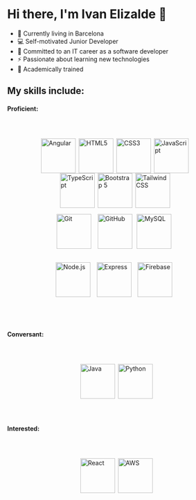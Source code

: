 # Hi there, I'm Ivan Elizalde 👋  

- 🏡 Currently living in Barcelona
- 💻 Self-motivated Junior Developer
- 🎯 Committed to an IT career as a software developer
- ⚡ Passionate about learning new technologies 
- 🔭 Academically trained 

## My skills include:

#### Proficient:
<span style="align-items:center;display:flex;flex-direction:row;flex-wrap:wrap;justify-content:center;margin: 60px;">
  <!-- Frontend & Design -->
  <img title="Angular" alt="Angular" src="https://angular.io/assets/images/logos/angular/angular.svg" height="80" /> &ensp;
  <img title="HTML5" alt="HTML5" src="https://upload.wikimedia.org/wikipedia/commons/6/61/HTML5_logo_and_wordmark.svg" height="80" /> &ensp;
  <img title="CSS3" alt="CSS3" src="https://upload.wikimedia.org/wikipedia/commons/d/d5/CSS3_logo_and_wordmark.svg" height="80" /> &ensp;
  <img title="JavaScript" alt="JavaScript" src="https://upload.wikimedia.org/wikipedia/commons/6/6a/JavaScript-logo.png" height="80" /> &ensp;
  <img title="TypeScript" alt="TypeScript" src="https://upload.wikimedia.org/wikipedia/commons/4/4c/Typescript_logo_2020.svg" height="80" /> &ensp;
  <img title="Bootstrap 5" alt="Bootstrap 5" src="https://upload.wikimedia.org/wikipedia/commons/b/b2/Bootstrap_logo.svg" height="80" /> &ensp;
  <img title="Tailwind CSS" alt="Tailwind CSS" src="https://upload.wikimedia.org/wikipedia/commons/d/d5/Tailwind_CSS_Logo.svg" height="80" /> &ensp;
  
  <!-- Version Control -->
  <img title="Git" alt="Git" src="https://upload.wikimedia.org/wikipedia/commons/e/e0/Git-logo.svg" height="80" /> &ensp;
  <img title="GitHub" alt="GitHub" src="https://github.githubassets.com/images/modules/logos_page/GitHub-Mark.png" height="80" /> &ensp;
  
  <!-- Databases -->
  <img title="MySQL" alt="MySQL" src="https://upload.wikimedia.org/wikipedia/en/d/dd/MySQL_logo.svg" height="80" /> &ensp;
  
  <!-- Backend & Cloud -->
  <img title="Node.js" alt="Node.js" src="https://upload.wikimedia.org/wikipedia/commons/d/d9/Node.js_logo.svg" height="80" /> &ensp;
  <img title="Express" alt="Express" src="https://upload.wikimedia.org/wikipedia/commons/6/64/Expressjs.png" height="80" /> &ensp;
  <img title="Firebase" alt="Firebase" src="https://upload.wikimedia.org/wikipedia/commons/3/37/Firebase_Logo.svg" height="80" /> &ensp;
  
  <!-- Methodologies & Tools -->
</span>

#### Conversant:
<span style="align-items:center;display:flex;flex-direction:row;flex-wrap:wrap;justify-content:center;margin: 60px;">
  <img title="Java" alt="Java" src="https://upload.wikimedia.org/wikipedia/en/3/30/Java_programming_language_logo.svg" height="80" /> &ensp;
  <img title="Python" alt="Python" src="https://upload.wikimedia.org/wikipedia/commons/c/c3/Python-logo-notext.svg" height="80" />
</span>

#### Interested:
<span style="align-items:center;display:flex;flex-direction:row;flex-wrap:wrap;justify-content:center;margin: 60px;">
  <img title="React" alt="React" src="https://upload.wikimedia.org/wikipedia/commons/a/a7/React-icon.svg" height="80" /> &ensp;
  <img title="AWS" alt="AWS" src="https://upload.wikimedia.org/wikipedia/commons/9/93/Amazon_Web_Services_Logo.svg" height="80" />
</span>
